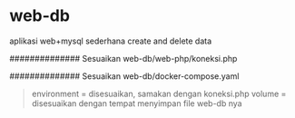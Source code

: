 # web-db
aplikasi web+mysql sederhana create and delete data

##############
Sesuaikan web-db/web-php/koneksi.php


##############
Sesuaikan web-db/docker-compose.yaml
>environment = disesuaikan, samakan dengan koneksi.php
>volume = disesuaikan dengan tempat menyimpan file web-db nya


